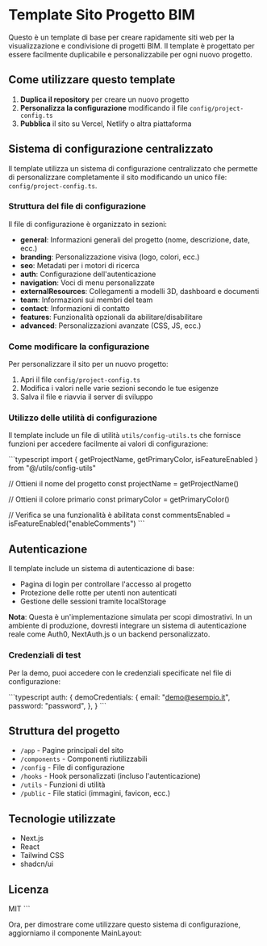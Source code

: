 # Template Sito Progetto BIM

Questo è un template di base per creare rapidamente siti web per la visualizzazione e condivisione di progetti BIM. Il template è progettato per essere facilmente duplicabile e personalizzabile per ogni nuovo progetto.

## Come utilizzare questo template

1. **Duplica il repository** per creare un nuovo progetto
2. **Personalizza la configurazione** modificando il file `config/project-config.ts`
3. **Pubblica** il sito su Vercel, Netlify o altra piattaforma

## Sistema di configurazione centralizzato

Il template utilizza un sistema di configurazione centralizzato che permette di personalizzare completamente il sito modificando un unico file: `config/project-config.ts`.

### Struttura del file di configurazione

Il file di configurazione è organizzato in sezioni:

- **general**: Informazioni generali del progetto (nome, descrizione, date, ecc.)
- **branding**: Personalizzazione visiva (logo, colori, ecc.)
- **seo**: Metadati per i motori di ricerca
- **auth**: Configurazione dell'autenticazione
- **navigation**: Voci di menu personalizzate
- **externalResources**: Collegamenti a modelli 3D, dashboard e documenti
- **team**: Informazioni sui membri del team
- **contact**: Informazioni di contatto
- **features**: Funzionalità opzionali da abilitare/disabilitare
- **advanced**: Personalizzazioni avanzate (CSS, JS, ecc.)

### Come modificare la configurazione

Per personalizzare il sito per un nuovo progetto:

1. Apri il file `config/project-config.ts`
2. Modifica i valori nelle varie sezioni secondo le tue esigenze
3. Salva il file e riavvia il server di sviluppo

### Utilizzo delle utilità di configurazione

Il template include un file di utilità `utils/config-utils.ts` che fornisce funzioni per accedere facilmente ai valori di configurazione:

\`\`\`typescript
import { getProjectName, getPrimaryColor, isFeatureEnabled } from "@/utils/config-utils"

// Ottieni il nome del progetto
const projectName = getProjectName()

// Ottieni il colore primario
const primaryColor = getPrimaryColor()

// Verifica se una funzionalità è abilitata
const commentsEnabled = isFeatureEnabled("enableComments")
\`\`\`

## Autenticazione

Il template include un sistema di autenticazione di base:

- Pagina di login per controllare l'accesso al progetto
- Protezione delle rotte per utenti non autenticati
- Gestione delle sessioni tramite localStorage

**Nota**: Questa è un'implementazione simulata per scopi dimostrativi. In un ambiente di produzione, dovresti integrare un sistema di autenticazione reale come Auth0, NextAuth.js o un backend personalizzato.

### Credenziali di test

Per la demo, puoi accedere con le credenziali specificate nel file di configurazione:

\`\`\`typescript
auth: {
  demoCredentials: {
    email: "demo@esempio.it",
    password: "password",
  },
}
\`\`\`

## Struttura del progetto

- `/app` - Pagine principali del sito
- `/components` - Componenti riutilizzabili
- `/config` - File di configurazione
- `/hooks` - Hook personalizzati (incluso l'autenticazione)
- `/utils` - Funzioni di utilità
- `/public` - File statici (immagini, favicon, ecc.)

## Tecnologie utilizzate

- Next.js
- React
- Tailwind CSS
- shadcn/ui

## Licenza

MIT
\`\`\`

Ora, per dimostrare come utilizzare questo sistema di configurazione, aggiorniamo il componente MainLayout:
